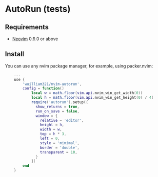 # AutoRun (tests)

## Requirements
 * [Neovim](https://neovim.io/) 0.9.0 or above

## Install
You can use any nvim package manager, for example, using packer.nvim:

```lua
    ...
    use {
        'wuilliam321/nvim-autorun',
        config = function()
            local w = math.floor(vim.api.nvim_win_get_width(0))
            local h = math.floor(vim.api.nvim_win_get_height(0) / 4)
            require('autorun').setup({
              show_returns = true,
              run_on_save = false,
              window = {
                relative = 'editor',
                height = h,
                width = w,
                top = h * 3,
                left = 0,
                style = 'minimal',
                border = 'double',
                transparent = 10,
              }
            })
        end
    }
```

